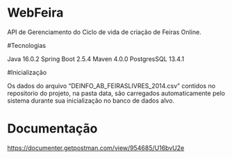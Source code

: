 # WebFeira

API de Gerenciamento do Ciclo de vida de criação de Feiras Online.

#Tecnologias

Java 16.0.2
Spring Boot 2.5.4
Maven 4.0.0
PostgresSQL 13.4.1

#Inicialização

Os dados do arquivo “DEINFO_AB_FEIRASLIVRES_2014.csv” contidos no repositorio do projeto, na pasta data, são carregados automaticamente pelo sistema durante sua inicialização no banco de dados alvo.


# Documentação

https://documenter.getpostman.com/view/954685/U16bvU2e

